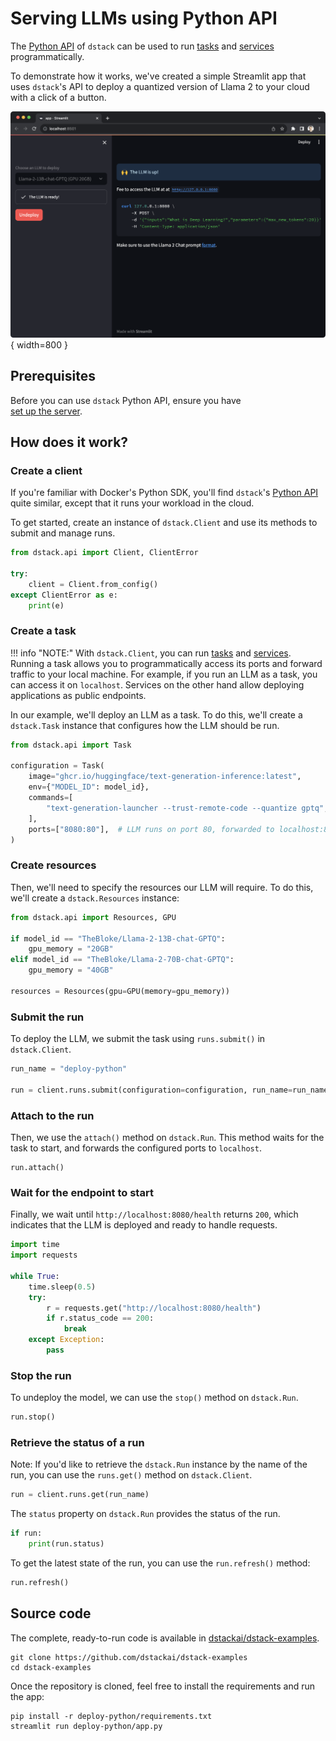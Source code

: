 # Serving LLMs using Python API

The [Python API](../docs/reference/api/python/index.md) of `dstack` can be used to run [tasks](../docs/concepts/tasks.md) and [services](../docs/concepts/services.md) programmatically.

To demonstrate how it works, we've created a simple Streamlit app that uses `dstack`'s API to deploy a quantized 
version of Llama 2 to your cloud with a click of a button.

![](images/python-api/dstack-python-api-streamlit-example.png){ width=800 }

## Prerequisites

Before you can use `dstack` Python API, ensure you have  
[set up the server](../docs/index.md#set-up-the-server).

## How does it work?

### Create a client

If you're familiar with Docker's Python SDK, you'll find `dstack`'s [Python API](../docs/reference/api/python/index.md) 
quite similar, except that it runs your workload in the cloud.

To get started, create an instance of `dstack.Client` and use its methods to submit and manage runs.

```python
from dstack.api import Client, ClientError

try:
    client = Client.from_config()
except ClientError as e:
    print(e)
```

### Create a task

!!! info "NOTE:"
    With `dstack.Client`, you can run [tasks](../docs/concepts/tasks.md) and [services](../docs/concepts/services.md).
    Running a task allows you to programmatically access its ports and
    forward traffic to your local machine. For example, if you run an LLM as a task, you can access it on `localhost`.
    Services on the other hand allow deploying applications as public endpoints.

In our example, we'll deploy an LLM as a task. To do this, we'll create a `dstack.Task` instance that configures how the
LLM should be run.

```python
from dstack.api import Task

configuration = Task(
    image="ghcr.io/huggingface/text-generation-inference:latest",
    env={"MODEL_ID": model_id},
    commands=[
        "text-generation-launcher --trust-remote-code --quantize gptq",
    ],
    ports=["8080:80"],  # LLM runs on port 80, forwarded to localhost:8080
)
```

### Create resources

Then, we'll need to specify the resources our LLM will require. To do this, we'll create a `dstack.Resources` instance:

```python
from dstack.api import Resources, GPU

if model_id == "TheBloke/Llama-2-13B-chat-GPTQ":
    gpu_memory = "20GB"
elif model_id == "TheBloke/Llama-2-70B-chat-GPTQ":
    gpu_memory = "40GB"

resources = Resources(gpu=GPU(memory=gpu_memory))
```

### Submit the run

To deploy the LLM, we submit the task using `runs.submit()` in `dstack.Client`.

```python
run_name = "deploy-python"

run = client.runs.submit(configuration=configuration, run_name=run_name, resources=resources)
```

### Attach to the run

Then, we use the `attach()` method on `dstack.Run`. This method waits for the task to start, 
and forwards the configured ports to `localhost`.

```
run.attach()
```

### Wait for the endpoint to start

Finally, we wait until `http://localhost:8080/health` returns `200`, which indicates that the LLM is deployed and ready to
handle requests.

```python
import time
import requests

while True:
    time.sleep(0.5)
    try:
        r = requests.get("http://localhost:8080/health")
        if r.status_code == 200:
            break
    except Exception:
        pass
```

### Stop the run

To undeploy the model, we can use the `stop()` method on `dstack.Run`.

```python
run.stop()
```

### Retrieve the status of a run

Note: If you'd like to retrieve the `dstack.Run` instance by the name of the run,
you can use the `runs.get()` method on `dstack.Client`.

```python
run = client.runs.get(run_name)
```

The `status` property on `dstack.Run` provides the status of the run.

```python
if run:
    print(run.status)
```

To get the latest state of the run, you can use the `run.refresh()` method:

```python
run.refresh()
```

## Source code
    
The complete, ready-to-run code is available in [dstackai/dstack-examples](https://github.com/dstackai/dstack-examples).

```shell
git clone https://github.com/dstackai/dstack-examples
cd dstack-examples
```

Once the repository is cloned, feel free to install the requirements and run the app:

```
pip install -r deploy-python/requirements.txt
streamlit run deploy-python/app.py
```